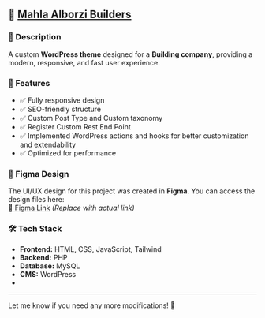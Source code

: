 ## 🚀 [Mahla Alborzi Builders](https://mahlaalborzi.builders/)  

### 📌 Description  
A custom **WordPress theme** designed for a **Building company**, providing a modern, responsive, and fast user experience.  

### 🎯 Features  
- ✅ Fully responsive design  
- ✅ SEO-friendly structure  
- ✅ Custom Post Type and Custom taxonomy
- ✅ Register Custom Rest End Point
- ✅ Implemented WordPress actions and hooks for better customization and extendability  
- ✅ Optimized for performance  

### 🎨 Figma Design  
The UI/UX design for this project was created in **Figma**. You can access the design files here:  
[🔗 Figma Link](#) *(Replace with actual link)*  

### 🛠️ Tech Stack  
- **Frontend:** HTML, CSS, JavaScript, Tailwind  
- **Backend:** PHP  
- **Database:** MySQL  
- **CMS:** WordPress
- 
---

Let me know if you need any more modifications! 🚀
